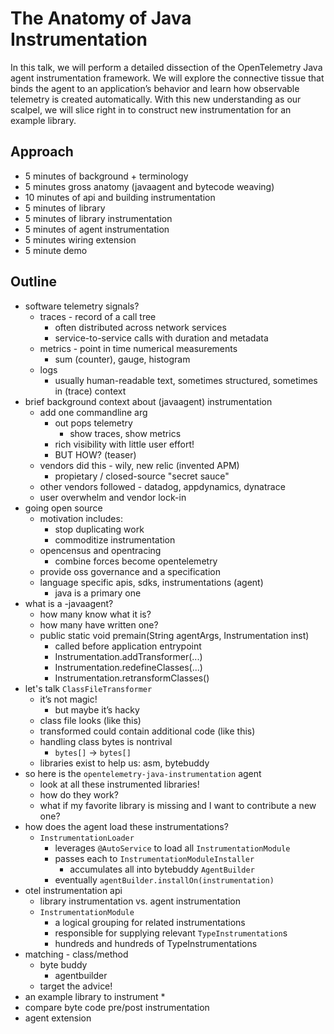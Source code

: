 # The Anatomy of Java Instrumentation

In this talk, we will perform a detailed dissection of the OpenTelemetry Java agent instrumentation
framework. We will explore the connective tissue that binds the agent to an application’s behavior and
learn how observable telemetry is created automatically. With this new understanding as our scalpel, 
we will slice right in to construct new instrumentation for an example library.

## Approach

* 5 minutes of background + terminology
* 5 minutes gross anatomy (javaagent and bytecode weaving)
* 10 minutes of api and building instrumentation 
* 5 minutes of library
* 5 minutes of library instrumentation
* 5 minutes of agent instrumentation
* 5 minutes wiring extension
* 5 minute demo

## Outline

* software telemetry signals?
   * traces - record of a call tree
      * often distributed across network services
      * service-to-service calls with duration and metadata
   * metrics - point in time numerical measurements
      * sum (counter), gauge, histogram
   * logs 
      * usually human-readable text, sometimes structured, sometimes in (trace) context
* brief background context about (javaagent) instrumentation
    * add one commandline arg
        * out pops telemetry
            * show traces, show metrics
        * rich visibility with little user effort!
        * BUT HOW? (teaser)
    * vendors did this - wily, new relic (invented APM)
        * propietary / closed-source "secret sauce"
    * other vendors followed - datadog, appdynamics, dynatrace
    * user overwhelm and vendor lock-in
* going open source
    * motivation includes:
        * stop duplicating work
        * commoditize instrumentation
    * opencensus and opentracing
        * combine forces become opentelemetry
    * provide oss governance and a specification
    * language specific apis, sdks, instrumentations (agent)
        * java is a primary one
* what is a -javaagent?
    * how many know what it is?
    * how many have written one?
    * public static void premain(String agentArgs, Instrumentation inst) 
        * called before application entrypoint
        * Instrumentation.addTransformer(...)
        * Instrumentation.redefineClasses(...)
        * Instrumentation.retransformClasses()
* let's talk `ClassFileTransformer`
    * it’s not magic!
        * but maybe it’s hacky
    * class file looks (like this)
    * transformed could contain additional code (like this)
    * handling class bytes is nontrival
        * `bytes[]` -> `bytes[]`
    * libraries exist to help us: asm, bytebuddy
* so here is the `opentelemetry-java-instrumentation` agent
    * look at all these instrumented libraries!
    * how do they work?
    * what if my favorite library is missing and I want to contribute a new one?
* how does the agent load these instrumentations?
    * `InstrumentationLoader` 
        * leverages `@AutoService` to load all `InstrumentationModule`
        * passes each to `InstrumentationModuleInstaller`
            * accumulates all into bytebuddy `AgentBuilder`
        * eventually `agentBuilder.installOn(instrumentation)`
* otel instrumentation api
    * library instrumentation vs. agent instrumentation
    * `InstrumentationModule`
        * a logical grouping for related instrumentations
        * responsible for supplying relevant `TypeInstrumentation`s
        * hundreds and hundreds of TypeInstrumentations
* matching - class/method 
    * byte buddy
        * agentbuilder
    * target the advice!
* an example library to instrument
    * 
* compare byte code pre/post instrumentation
* agent extension
